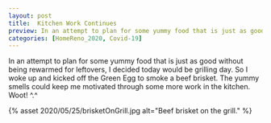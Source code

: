 ```yaml
---
layout: post
title:  Kitchen Work Continues
preview: In an attempt to plan for some yummy food that is just as good without being rewarmed for leftovers, I decided today would be grilling day. So I woke up and kicked off the Green Egg to smoke a beef brisket. The yummy smells could keep me motivated through some more work in the kitchen. Woot! ^.^  
categories: [HomeReno_2020, Covid-19]
---
```


In an attempt to plan for some yummy food that is just as good without being rewarmed for leftovers, I decided today would be grilling day. So I woke up and kicked off the Green Egg to smoke a beef brisket. The yummy smells could keep me motivated through some more work in the kitchen. Woot! ^.^ 

{% asset 2020/05/25/brisketOnGrill.jpg alt="Beef brisket on the grill." %}

